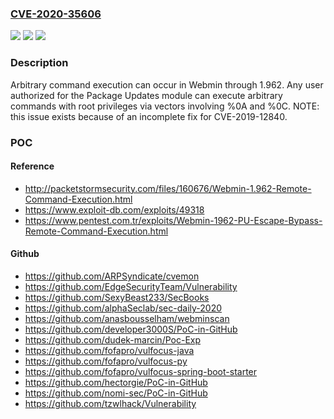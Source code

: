 ### [CVE-2020-35606](https://cve.mitre.org/cgi-bin/cvename.cgi?name=CVE-2020-35606)
![](https://img.shields.io/static/v1?label=Product&message=n%2Fa&color=blue)
![](https://img.shields.io/static/v1?label=Version&message=n%2Fa&color=blue)
![](https://img.shields.io/static/v1?label=Vulnerability&message=n%2Fa&color=brighgreen)

### Description

Arbitrary command execution can occur in Webmin through 1.962. Any user authorized for the Package Updates module can execute arbitrary commands with root privileges via vectors involving %0A and %0C. NOTE: this issue exists because of an incomplete fix for CVE-2019-12840.

### POC

#### Reference
- http://packetstormsecurity.com/files/160676/Webmin-1.962-Remote-Command-Execution.html
- https://www.exploit-db.com/exploits/49318
- https://www.pentest.com.tr/exploits/Webmin-1962-PU-Escape-Bypass-Remote-Command-Execution.html

#### Github
- https://github.com/ARPSyndicate/cvemon
- https://github.com/EdgeSecurityTeam/Vulnerability
- https://github.com/SexyBeast233/SecBooks
- https://github.com/alphaSeclab/sec-daily-2020
- https://github.com/anasbousselham/webminscan
- https://github.com/developer3000S/PoC-in-GitHub
- https://github.com/dudek-marcin/Poc-Exp
- https://github.com/fofapro/vulfocus-java
- https://github.com/fofapro/vulfocus-py
- https://github.com/fofapro/vulfocus-spring-boot-starter
- https://github.com/hectorgie/PoC-in-GitHub
- https://github.com/nomi-sec/PoC-in-GitHub
- https://github.com/tzwlhack/Vulnerability

